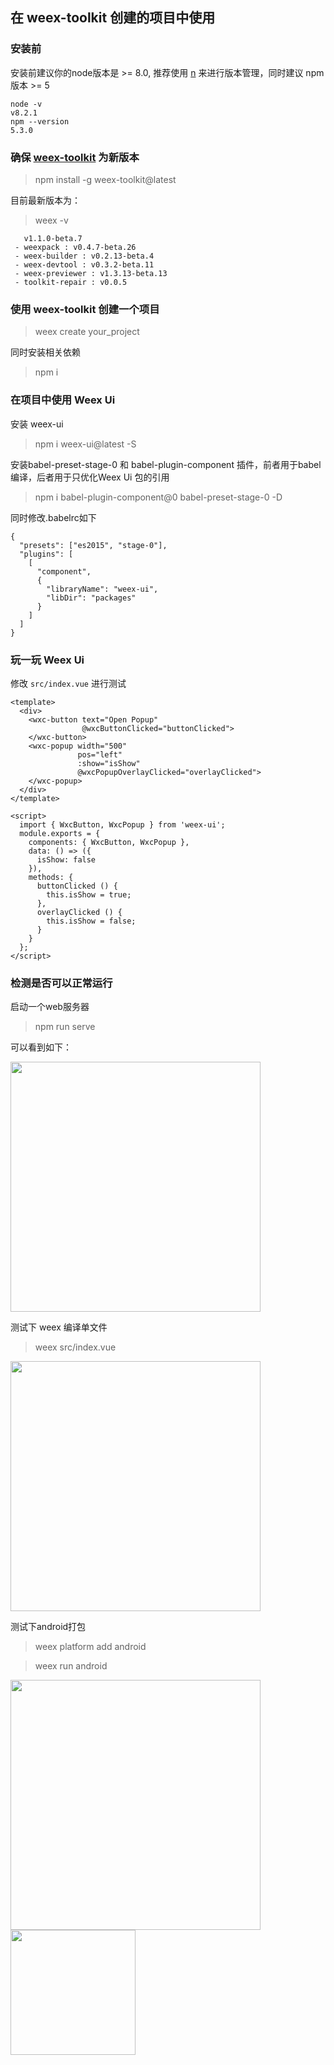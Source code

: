 ## 在 weex-toolkit 创建的项目中使用

### 安装前

安装前建议你的node版本是 >= 8.0, 推荐使用 [n](https://github.com/tj/n) 来进行版本管理，同时建议 npm 版本 >= 5

```
node -v
v8.2.1
npm --version
5.3.0
```
### 确保 [weex-toolkit](https://github.com/weexteam/weex-toolkit) 为新版本

> npm install -g weex-toolkit@latest

目前最新版本为：

> weex -v

```
   v1.1.0-beta.7
 - weexpack : v0.4.7-beta.26
 - weex-builder : v0.2.13-beta.4
 - weex-devtool : v0.3.2-beta.11
 - weex-previewer : v1.3.13-beta.13
 - toolkit-repair : v0.0.5
```

### 使用 weex-toolkit 创建一个项目

> weex create your_project

同时安装相关依赖

> npm i 

### 在项目中使用 Weex Ui

安装 weex-ui

>npm i weex-ui@latest -S

安装babel-preset-stage-0 和 babel-plugin-component 插件，前者用于babel编译，后者用于只优化Weex Ui 包的引用

> npm i babel-plugin-component@0 babel-preset-stage-0  -D

同时修改.babelrc如下

```
{
  "presets": ["es2015", "stage-0"],
  "plugins": [
    [
      "component",
      {
        "libraryName": "weex-ui",
        "libDir": "packages"
      }
    ]
  ]
}
```

### 玩一玩 Weex Ui
修改 `src/index.vue` 进行测试

```vue
<template>
  <div>
    <wxc-button text="Open Popup"
                @wxcButtonClicked="buttonClicked">
    </wxc-button>
    <wxc-popup width="500"
               pos="left"
               :show="isShow"
               @wxcPopupOverlayClicked="overlayClicked">
    </wxc-popup>
  </div>
</template>

<script>
  import { WxcButton, WxcPopup } from 'weex-ui';
  module.exports = {
    components: { WxcButton, WxcPopup },
    data: () => ({
      isShow: false
    }),
    methods: {
      buttonClicked () {
        this.isShow = true;
      },
      overlayClicked () {
        this.isShow = false;
      }
    }
  };
</script>
```

### 检测是否可以正常运行

启动一个web服务器

> npm run serve

可以看到如下：

<img src="https://img.alicdn.com/tfs/TB16db4hlTH8KJjy0FiXXcRsXXa-1920-1080.gif" width="400"/>

测试下 weex 编译单文件

> weex src/index.vue

<img src="https://img.alicdn.com/tfs/TB1QYEMhfDH8KJjy1XcXXcpdXXa-1672-824.png" width=400/>

测试下android打包

> weex platform add android
   
> weex run android

<img src="https://img.alicdn.com/tfs/TB1cqothcjI8KJjSsppXXXbyVXa-1620-892.png" width="400"/>    <img src="https://img.alicdn.com/tfs/TB1hq3xhgnH8KJjSspcXXb3QFXa-890-438.png" width="200" />
